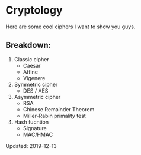 # Cryptology

Here are some cool ciphers I want to show you guys.


## Breakdown:
1. Classic cipher
   * Caesar
   * Affine
   * Vigenere
2. Symmetric cipher
   * DES / AES
3. Asymmetric cipher
   * RSA
   * Chinese Remainder Theorem
   * Miller-Rabin primality test
4. Hash fucntion
   * Signature
   * MAC/HMAC

Updated: 2019-12-13
